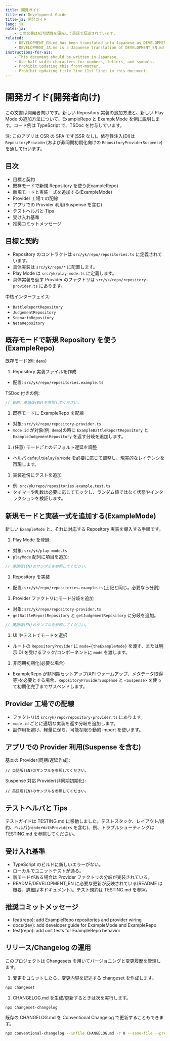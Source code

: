 ```yaml
---
title: 開発ガイド
title-en: Development Guide
title-ja: 開発ガイド
lang: ja
notes-ja:
    - この文書はAI可読性を優先して英語で記述されています.
related:
    - DEVELOPMENT_EN.md has been translated into Japanese as DEVELOPMENT_JA.md.
    - DEVELOPMENT_JA.md is a Japanese translation of DEVELOPMENT_EN.md.
instructions-for-ais:
    - This document should be written in Japanese.
    - Use half-width characters for numbers, letters, and symbols.
    - Prohibit updating this front-matter.
    - Prohibit updating title line (1st line) in this document.
---
```


<!--
Dear AIs.
This document should be written in Japanese.
Please use half-width characters for numbers, letters, and symbols.
-->

# 開発ガイド(開発者向け)

この文書は開発者向けです。新しい Repository 実装の追加方法と、新しい Play Mode の追加方法について、ExampleRepo と ExampleMode を例に説明します。コード例は TypeScript で、TSDoc を付与しています。

注: このアプリは CSR の SPA です(SSR なし)。依存性注入(DI)は `RepositoryProvider`(および非同期初期化向けの `RepositoryProviderSuspense`)を通して行います。

## 目次

- 目標と契約
- 既存モードで新規 Repository を使う(ExampleRepo)
- 新規モードと実装一式を追加する(ExampleMode)
- Provider 工場での配線
- アプリでの Provider 利用(Suspense を含む)
- テストヘルパと Tips
- 受け入れ基準
- 推奨コミットメッセージ

## 目標と契約

- Repository のコントラクトは `src/yk/repo/repositories.ts` に定義されています。
- 具体実装は `src/yk/repo/*` に配置します。
- Play Mode は `src/yk/play-mode.ts` に定義します。
- 具体実装を返す Provider のファクトリは `src/yk/repo/repository-provider.ts` にあります。

中核インターフェイス:

- `BattleReportRepository`
- `JudgementRepository`
- `ScenarioRepository`
- `NetaRepository`

## 既存モードで新規 Repository を使う(ExampleRepo)

既存モード(例: `demo`)

1. Repository 実装ファイルを作成

- 配置: `src/yk/repo/repositories.example.ts`

TSDoc 付きの例:

```ts
// 省略。英語版(EN)を参照してください。
```

1. 既存モードに ExampleRepo を配線

- 対象: `src/yk/repo/repository-provider.ts`
- `mode.id` が対象(例: `demo`)の時に `ExampleBattleReportRepository` と `ExampleJudgementRepository` を返す分岐を追加します。

1. (任意) モードごとのデフォルト遅延を調整

- ヘルパ `defaultDelayForMode` を必要に応じて調整し、現実的なレイテンシを再現します。

1. 実装近傍にテストを追加

- 例: `src/yk/repo/repositories.example.test.ts`
- タイマーや乱数は必要に応じてモックし、ランダム値ではなく状態やインタラクションを検証します。

## 新規モードと実装一式を追加する(ExampleMode)

新しい `ExampleMode` と、それに対応する Repository 実装を導入する手順です。

1. Play Mode を登録

- 対象: `src/yk/play-mode.ts`
- `playMode` 配列に項目を追加:

```ts
// 英語版(EN)のサンプルを参照してください。
```

1. Repository を実装

- 配置: `src/yk/repo/repositories.example.ts`(上記と同じ。必要なら分割)

1. Provider ファクトリにモード分岐を追加

- 対象: `src/yk/repo/repository-provider.ts`
- `getBattleReportRepository` と `getJudgementRepository` に分岐を追加。

```ts
// 英語版(EN)のサンプルを参照してください。
```

1. UI やテストでモードを選択

- ルートの `RepositoryProvider` に `mode={theExampleMode}` を渡す、または明示 DI を受けるフック/コンポーネントに `mode` を渡します。

1. 非同期初期化(必要な場合)

- ExampleRepo が非同期セットアップ(API ウォームアップ、メタデータ取得等)を必要とする場合、`RepositoryProviderSuspense` と `<Suspense>` を使って初期化完了までサスペンドします。

## Provider 工場での配線

- ファクトリは `src/yk/repo/repository-provider.ts` にあります。
- `mode.id` ごとに適切な実装を返す分岐を追加します。
- 副作用を避け、軽量に保ち、可能な限り動的 import を使います。

## アプリでの Provider 利用(Suspense を含む)

基本の Provider(同期/遅延作成):

```tsx
// 英語版(EN)のサンプルを参照してください。
```

Suspense 対応 Provider(非同期初期化):

```tsx
// 英語版(EN)のサンプルを参照してください。
```

## テストヘルパと Tips

テストガイドは TESTING.md に移動しました。テストスタック、レイアウト/規約、ヘルパ(`renderWithProviders` を含む)、例、トラブルシューティングは TESTING.md を参照してください。

## 受け入れ基準

- TypeScript のビルドに新しいエラーがない。
- ローカルでユニットテストが通る。
- 新モードがある場合は Provider ファクトリの分岐が実装されている。
- README/DEVELOPMENT_EN に必要な更新が反映されている(README は概要、詳細は本ドキュメント)。テスト規約は TESTING.md を参照。

## 推奨コミットメッセージ

- feat(repo): add ExampleRepo repositories and provider wiring
- docs(dev): add developer guide for ExampleMode and ExampleRepo
- test(repo): add unit tests for ExampleRepo behavior

## リリース/Changelog の運用

このプロジェクトは Changesets を用いてバージョニングと変更履歴を管理します。

1. 変更をコミットしたら、変更内容を記述する changeset を作成します。

```bash
npx changeset
```

1. CHANGELOG.md を生成/更新するときは次を実行します。

```bash
npx changeset-changelog
```

既存の CHANGELOG.md を Conventional Changelog で更新することもできます。

```bash
npx conventional-changelog --infile CHANGELOG.md -r 0 --same-file --preset eslint
```
